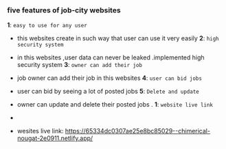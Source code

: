 ### five features of job-city websites

**1**: `easy to use for any user `
-  this websites create in such way that user can use it very easily
**2**: `high security system `
-  in this websites ,user data can never be leaked .implemented high security system
**3**: `owner can add their job `
-  job owner can add their job in this websites 
**4**: `user can bid jobs `
-  user can bid by seeing a lot of posted jobs 
**5**: `Delete and update `
-  owner can update and delete their posted jobs .
**1**: `website live link `
-  

- wesites live link: https://65334dc0307ae25e8bc85029--chimerical-nougat-2e0911.netlify.app/